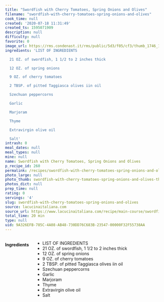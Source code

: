 ```yaml
---
title: "Swordfish with Cherry Tomatoes, Spring Onions and Olives"
filename: "swordfish-with-cherry-tomatoes-spring-onions-and-olives"
cook_time: null
created: '2020-07-18 11:31:49'
created_ts: 1595071909
description: null
difficulty: null
favorite: 0
image_url: https://rms.condenast.it/rms/public/5d3/f05/cf3/thumb_1746_1200_670_0_0_auto.jpg
ingredients: 'LIST OF INGREDIENTS

  21 OZ. of swordfish, 1 1/2 to 2 inches thick

  12 OZ. of spring onions

  9 OZ. of cherry tomatoes

  2 TBSP. of pitted Taggiasca olives iin oil

  Szechuan peppercorns

  Garlic

  Marjoram

  Thyme

  Extravirgin olive oil

  Salt'
intrash: 0
meal_dates: null
meal_types: null
mine: null
name: Swordfish with Cherry Tomatoes, Spring Onions and Olives
p_recipe_id: 260
permalink: /recipes/swordfish-with-cherry-tomatoes-spring-onions-and-olives
photo_large: null
photo_thumb: swordfish-with-cherry-tomatoes-spring-onions-and-olives-thumb.jpg
photos_dict: null
prep_time: null
rating: 0
servings: '4'
slug: swordfish-with-cherry-tomatoes-spring-onions-and-olives
source: lacucinaitaliana.com
source_url: https://www.lacucinaitaliana.com/recipe/main-course/swordfish-with-cherry-tomatoes-spring-onions-and-olives
total_time: 20 min
type: null
uid: 9A326EFB-785C-4A08-AB48-730DD76C683B-23547-00000F32F55738AA
---
```

<div class="large-8 medium-7 columns" id="writeup">	</div><!-- #writeup -->
</div><!-- #row-one -->
<div class="row" id="row-two">	<div class="medium-4 small-5 columns" id="ingredients"><h4>Ingredients</h4><div class="box box-ingredients content"><ul>
<li>LIST OF INGREDIENTS</li>
<li>21 OZ. of swordfish, 1 1/2 to 2 inches thick</li>
<li>12 OZ. of spring onions</li>
<li>9 OZ. of cherry tomatoes</li>
<li>2 TBSP. of pitted Taggiasca olives iin oil</li>
<li>Szechuan peppercorns</li>
<li>Garlic</li>
<li>Marjoram</li>
<li>Thyme</li>
<li>Extravirgin olive oil</li>
<li>Salt</li>
</ul>
</div>	</div>	<div class="medium-6 small-7 columns" id="directions">	</div>